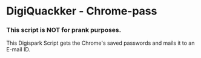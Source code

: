 # DigiQuackker - Chrome-pass
### This script is NOT for prank purposes.
This Digispark Script gets the Chrome's saved passwords and mails it to an E-mail ID.
